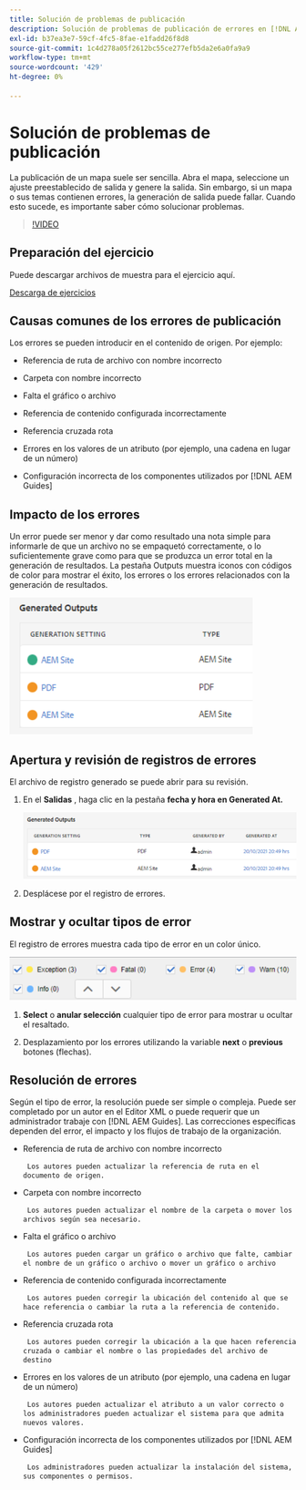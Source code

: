 ```yaml
---
title: Solución de problemas de publicación
description: Solución de problemas de publicación de errores en [!DNL Adobe Experience Manager Guides]
exl-id: b37ea3e7-59cf-4fc5-8fae-e1fadd26f8d8
source-git-commit: 1c4d278a05f2612bc55ce277efb5da2e6a0fa9a9
workflow-type: tm+mt
source-wordcount: '429'
ht-degree: 0%

---
```


# Solución de problemas de publicación

La publicación de un mapa suele ser sencilla. Abra el mapa, seleccione un ajuste preestablecido de salida y genere la salida. Sin embargo, si un mapa o sus temas contienen errores, la generación de salida puede fallar. Cuando esto sucede, es importante saber cómo solucionar problemas.

>[!VIDEO](https://video.tv.adobe.com/v/338990?quality=12&learn=on)

## Preparación del ejercicio

Puede descargar archivos de muestra para el ejercicio aquí.

[Descarga de ejercicios](assets/exercises/publishing-basic-to-advanced.zip)

## Causas comunes de los errores de publicación

Los errores se pueden introducir en el contenido de origen. Por ejemplo:

* Referencia de ruta de archivo con nombre incorrecto

* Carpeta con nombre incorrecto

* Falta el gráfico o archivo

* Referencia de contenido configurada incorrectamente

* Referencia cruzada rota

* Errores en los valores de un atributo (por ejemplo, una cadena en lugar de un número)

* Configuración incorrecta de los componentes utilizados por [!DNL AEM Guides]

## Impacto de los errores

Un error puede ser menor y dar como resultado una nota simple para informarle de que un archivo no se empaquetó correctamente, o lo suficientemente grave como para que se produzca un error total en la generación de resultados. La pestaña Outputs muestra iconos con códigos de color para mostrar el éxito, los errores o los errores relacionados con la generación de resultados.

![impacto de error](images/error-impact.png)

## Apertura y revisión de registros de errores

El archivo de registro generado se puede abrir para su revisión.

1. En el **Salidas** , haga clic en la pestaña **fecha y hora en Generated At.**

   ![error-log](images/error-log.png)

2. Desplácese por el registro de errores.

## Mostrar y ocultar tipos de error

El registro de errores muestra cada tipo de error en un color único.

![navegar-errors](images/navigate-errors.png)

1. **Select** o **anular selección** cualquier tipo de error para mostrar u ocultar el resaltado.

2. Desplazamiento por los errores utilizando la variable **next** o **previous** botones (flechas).

## Resolución de errores

Según el tipo de error, la resolución puede ser simple o compleja. Puede ser completado por un autor en el Editor XML o puede requerir que un administrador trabaje con [!DNL AEM Guides]. Las correcciones específicas dependen del error, el impacto y los flujos de trabajo de la organización.

* Referencia de ruta de archivo con nombre incorrecto

       Los autores pueden actualizar la referencia de ruta en el documento de origen.
       
   
* Carpeta con nombre incorrecto

       Los autores pueden actualizar el nombre de la carpeta o mover los archivos según sea necesario.
       
   
* Falta el gráfico o archivo

       Los autores pueden cargar un gráfico o archivo que falte, cambiar el nombre de un gráfico o archivo o mover un gráfico o archivo
       
   
* Referencia de contenido configurada incorrectamente

       Los autores pueden corregir la ubicación del contenido al que se hace referencia o cambiar la ruta a la referencia de contenido.
       
   
* Referencia cruzada rota

       Los autores pueden corregir la ubicación a la que hacen referencia cruzada o cambiar el nombre o las propiedades del archivo de destino
       
   
* Errores en los valores de un atributo (por ejemplo, una cadena en lugar de un número)

       Los autores pueden actualizar el atributo a un valor correcto o los administradores pueden actualizar el sistema para que admita nuevos valores.
       
   
* Configuración incorrecta de los componentes utilizados por [!DNL AEM Guides]

       Los administradores pueden actualizar la instalación del sistema, sus componentes o permisos.
       
   